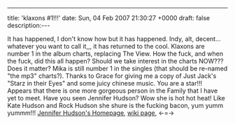 ---
title: 'klaxons #1!!!'
date: Sun, 04 Feb 2007 21:30:27 +0000
draft: false
description:---

It has happened, I don't know how but it has happened. Indy, alt, decent... whatever you want to call it,,, it has returned to the cool. Klaxons are number 1 in the album charts, replacing The View. How the fuck, and when the fuck, did this all happen? Should we take interest in the charts NOW??? Does it matter? Mika is still number 1 in the singles (that should be re-named "the mp3" charts?). Thanks to Grace for giving me a copy of Just Jack's "Starz in their Eyes" and some juicy chinese music. You are a star!!! Appears that there is one more gorgeous person in the Family that I have yet to meet. Have you seen Jennifer Hudson? Wow she is hot hot heat! Like Kate Hudson and Rock Hudson she shure is the fucking bacon, yum yumm yummm!!! [Jennifer Hudson's Homepage](http://www.jenniferhudsononline.com/), [wiki page](http://en.wikipedia.org/wiki/Jennifer_Hudson), <-=->